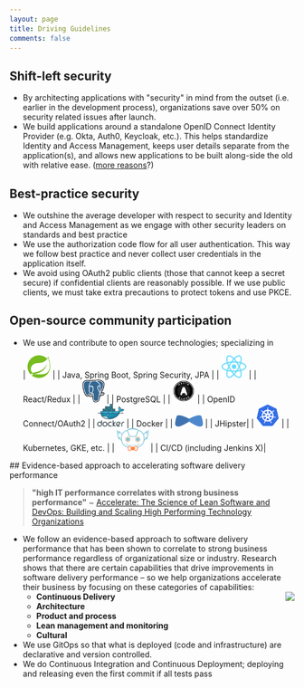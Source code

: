 ```yaml
---
layout: page
title: Driving Guidelines
comments: false
---
```

## Shift-left security

* By architecting applications with "security" in mind from the outset (i.e. earlier in the development process), organizations save over 50% on security related issues after launch. 
* We build applications around a standalone OpenID Connect Identity Provider (e.g. Okta, Auth0, Keycloak, etc.). This helps standardize Identity and Access Management, keeps user details separate from the application(s), and allows new applications to be built along-side the old with relative ease. ([more reasons](https://jumpcloud.com/resources/why-it-should-always-start-with-the-identity-provider/)?)

## Best-practice security
* We outshine the average developer with respect to security and Identity and Access Management as we engage with other security leaders on standards and best practice
* We use the authorization code flow for all user authentication. This way we follow best practice and never collect user credentials in the application itself. 
* We avoid using OAuth2 public clients (those that cannot keep a secret secure) if confidential clients are reasonably possible. If we use public clients, we must take extra precautions to protect tokens and use PKCE.

## Open-source community participation
* We use and contribute to open source technologies; specializing in

    | <img style="height:40px;box-shadow:none" src="assets/images/spring.svg"/> | | Java, Spring Boot, Spring Security, JPA |
    | <img style="height:40px;box-shadow:none" src="assets/images/reactjs.svg"/> | | React/Redux | 
    | <img style="height:40px;box-shadow:none" src="assets/images/postgresql.svg"/> | | PostgreSQL | 
    | <img style="height:40px;box-shadow:none" src="assets/images/oauth.svg"/> | | OpenID Connect/OAuth2 | 
    | <img style="height:40px;box-shadow:none" src="assets/images/docker.svg"/> | | Docker | 
    | <img style="height:20px;box-shadow:none" src="assets/images/logo-jhipster.svg"/> | | JHipster| 
    | <img style="height:40px;box-shadow:none" src="assets/images/kubernetes.svg"/> | | Kubernetes, GKE, etc. | 
    | <img style="height:40px;box-shadow:none" src="assets/images/jenkinsx2.svg"/> | | CI/CD (including Jenkins X)| 

<div id="accelerate"></div>
## Evidence-based approach to accelerating software delivery performance

> **"high IT performance correlates with strong business performance"** ~ <a target="_blank" href="https://www.amazon.ca/gp/product/1942788339/ref=as_li_tl?ie=UTF8&camp=15121&creative=330641&creativeASIN=1942788339&linkCode=as2&tag=simplestep-20&linkId=c5ea844cf2723322ce55b863411b91c3">Accelerate: The Science of Lean Software and DevOps: Building and Scaling High Performing Technology Organizations</a><img src="//ir-ca.amazon-adsystem.com/e/ir?t=simplestep-20&l=am2&o=15&a=1942788339" width="1" height="1" border="0" alt="" style="border:none !important; margin:0px !important;" />

* We follow an evidence-based approach to software delivery performance that has been shown to correlate to strong business performance regardless of organizational size or industry. Research shows that there are certain capabilities that drive improvements in software delivery performance – so we help organizations accelerate their business by focusing on these categories of capabilities:
    * **Continuous Delivery**
    <a align="right" target="_blank"  href="https://www.amazon.ca/gp/product/1942788339/ref=as_li_tl?ie=UTF8&camp=15121&creative=330641&creativeASIN=1942788339&linkCode=as2&tag=simplestep-20&linkId=6a06d8e9aed4924d8cd7ba3f7fc1f15c"><img align="right" border="0" src="//ws-na.amazon-adsystem.com/widgets/q?_encoding=UTF8&MarketPlace=CA&ASIN=1942788339&ServiceVersion=20070822&ID=AsinImage&WS=1&Format=_SL160_&tag=simplestep-20" ></a><img align="right" src="//ir-ca.amazon-adsystem.com/e/ir?t=simplestep-20&l=am2&o=15&a=1942788339" width="1" height="1" border="0" alt="" style="border:none !important; margin:0px !important;" />
    * **Architecture**
    * **Product and process**
    * **Lean management and monitoring**
    * **Cultural**
* We use GitOps so that what is deployed (code and infrastructure) are declarative and version controlled.
* We do Continuous Integration and Continuous Deployment; deploying and releasing even the first commit if all tests pass






